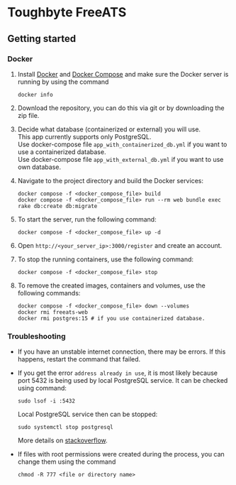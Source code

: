# Toughbyte FreeATS

## Getting started

### Docker

1. Install [Docker](https://docs.docker.com/engine/install/) and [Docker Compose](https://docs.docker.com/compose/install/)
   and make sure the Docker server is running by using the command

   ```shell
   docker info
   ```

2. Download the repository, you can do this via git or by downloading the zip file.

3. Decide what database (containerized or external) you will use.\
   This app currently supports only PostgreSQL.\
   Use docker-compose file `app_with_containerized_db.yml` if you want to use a containerized database.\
   Use docker-compose file `app_with_external_db.yml` if you want to use own database.

4. Navigate to the project directory and build the Docker services:

   ```shell
   docker compose -f <docker_compose_file> build
   docker compose -f <docker_compose_file> run --rm web bundle exec rake db:create db:migrate
   ```

5. To start the server, run the following command:

   ```shell
   docker compose -f <docker_compose_file> up -d
   ```

6. Open `http://<your_server_ip>:3000/register` and create an account.

7. To stop the running containers, use the following command:

   ```shell
   docker compose -f <docker_compose_file> stop
   ```

8. To remove the created images, containers and volumes, use the following commands:

   ```shell
   docker compose -f <docker_compose_file> down --volumes
   docker rmi freeats-web
   docker rmi postgres:15 # if you use containerized database.
   ```

### Troubleshooting

- If you have an unstable internet connection, there may be errors.
  If this happens, restart the command that failed.

- If you get the error `address already in use`, it is most likely
  because port 5432 is being used by local PostgreSQL service.
  It can be checked using command:

  ```shell
  sudo lsof -i :5432
  ```

  Local PostgreSQL service then can be stopped:

  ```shell
  sudo systemctl stop postgresql
  ```

  More details on [stackoverflow](https://stackoverflow.com/questions/38249434/docker-postgres-failed-to-bind-tcp-0-0-0-05432-address-already-in-use).

- If files with root permissions were created during the process,
  you can change them using the command

  ```shell
  chmod -R 777 <file or directory name>
  ```
